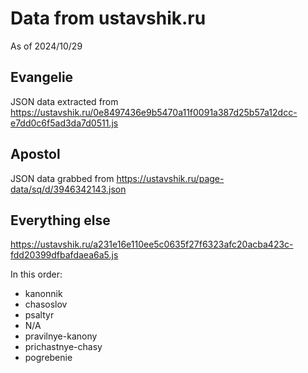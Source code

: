 # Data from ustavshik.ru

As of 2024/10/29

## Evangelie

JSON data extracted from https://ustavshik.ru/0e8497436e9b5470a11f0091a387d25b57a12dcc-e7dd0c6f5ad3da7d0511.js

## Apostol

JSON data grabbed from https://ustavshik.ru/page-data/sq/d/3946342143.json

## Everything else

https://ustavshik.ru/a231e16e110ee5c0635f27f6323afc20acba423c-fdd20399dfbafdaea6a5.js

In this order:

* kanonnik
* chasoslov
* psaltyr
* N/A
* pravilnye-kanony
* prichastnye-chasy
* pogrebenie

